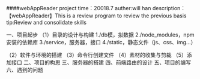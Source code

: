 ####webAppReader project
time：20018.7
auther:will han
description：【webAppReader】This is a review program to review the previous basis
tip:Review and consolidate skills

一、项目起步
  （1）目录的设计与构建
    1./db模，拟数据
    2./node_modules，npm安装的依赖库
    3./service，服务器，接口
    4./static，静态文件（js、css、img...）
    
  （2）软件与环境的搭建
  （3）命令行创建文件
  （4）素材的收集与剪裁
  （5）添加接口
二、项目的构思
三、服务器的搭建
四、前端路由的设计
五、项目的编写
六、遇到的问题

